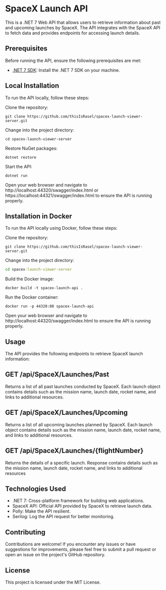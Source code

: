# SpaceX Launch API
This is a .NET 7 Web API that allows users to retrieve information about past and upcoming launches by SpaceX. The API integrates with the SpaceX API to fetch data and provides endpoints for accessing launch details.

## Prerequisites
Before running the API, ensure the following prerequisites are met:

* [.NET 7 SDK](https://dotnet.microsoft.com/en-us/download/dotnet/7.0): Install the .NET 7 SDK on your machine.

## Local Installation
To run the API locally, follow these steps:

Clone the repository:
```shell
git clone https://github.com/thisIsRasel/spacex-launch-viewer-server.git
```

Change into the project directory:
```
cd spacex-launch-viewer-server
```

Restore NuGet packages:
```
dotnet restore
```

Start the API:
```
dotnet run
```

Open your web browser and navigate to http://localhost:44320/swagger/index.html or https://localhost:44321/swagger/index.html to ensure the API is running properly.

## Installation in Docker
To run the API locally using Docker, follow these steps:

Clone the repository:
```shell
git clone https://github.com/thisIsRasel/spacex-launch-viewer-server.git
```

Change into the project directory:
```cmd
cd spacex-launch-viewer-server
```

Build the Docker image:
```
docker build -t spacex-launch-api .
```

Run the Docker container:
```
docker run -p 44320:80 spacex-launch-api
```
Open your web browser and navigate to http://localhost:44320/swagger/index.html to ensure the API is running properly.

## Usage
The API provides the following endpoints to retrieve SpaceX launch information:

## GET /api/SpaceX/Launches/Past
Returns a list of all past launches conducted by SpaceX. Each launch object contains details such as the mission name, launch date, rocket name, and links to additional resources.

## GET /api/SpaceX/Launches/Upcoming
Returns a list of all upcoming launches planned by SpaceX. Each launch object contains details such as the mission name, launch date, rocket name, and links to additional resources.

## GET /api/SpaceX/Launches/{flightNumber}
Returns the details of a specific launch. Response contains details such as the mission name, launch date, rocket name, and links to additional resources

## Technologies Used
* .NET 7: Cross-platform framework for building web applications.
* SpaceX API: Official API provided by SpaceX to retrieve launch data.
* Polly: Make the API resilient.
* Serilog: Log the API request for better monitoring.

## Contributing
Contributions are welcome! If you encounter any issues or have suggestions for improvements, please feel free to submit a pull request or open an issue on the project's GitHub repository.

## License
This project is licensed under the MIT License.